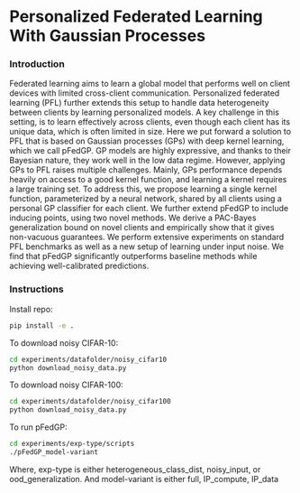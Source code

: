 # Personalized Federated Learning With Gaussian Processes

### Introduction
Federated learning aims to learn a global model that performs well on client devices with limited cross-client communication. Personalized federated learning (PFL) further extends this setup to handle data heterogeneity between clients by learning personalized models. A key challenge in this setting, is to learn effectively across clients, even though each client has its unique data, which is often limited in size. Here we put forward a solution to PFL that is based on Gaussian processes (GPs) with deep kernel learning, which we call pFedGP. GP models are highly expressive, and thanks to their Bayesian nature, they work well in the low data regime.
However, applying GPs to PFL raises multiple challenges. Mainly, GPs performance depends heavily on access to a good kernel function, and learning a kernel requires a large training set. To address this, we propose learning a single kernel function, parameterized by a neural network, shared by all clients using a personal GP classifier for each client. We further extend pFedGP to include inducing points, using two novel methods. We derive a PAC-Bayes generalization bound on novel clients and empirically show that it gives non-vacuous guarantees. We perform extensive experiments on standard PFL benchmarks as well as a new setup of learning under input noise. We find that pFedGP significantly outperforms baseline methods while achieving well-calibrated predictions. 

### Instructions
Install repo:
```bash
pip install -e .
```

To download noisy CIFAR-10:
```bash
cd experiments/datafolder/noisy_cifar10
python download_noisy_data.py
```

To download noisy CIFAR-100:
```bash
cd experiments/datafolder/noisy_cifar100
python download_noisy_data.py
```

To run pFedGP:
```bash
cd experiments/exp-type/scripts
./pFedGP_model-variant
```
Where, exp-type is either heterogeneous_class_dist, noisy_input, or ood_generalization. And model-variant is either full, IP_compute, IP_data



